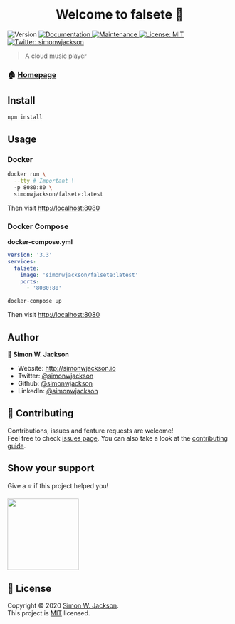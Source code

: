 <h1 align="center">Welcome to falsete 👋</h1>
<p>
  <img alt="Version" src="https://img.shields.io/badge/version-1.0.0-blue.svg?cacheSeconds=2592000" />
  <a href="https://github.com/simonwjackson/falsete#readme" target="_blank">
    <img alt="Documentation" src="https://img.shields.io/badge/documentation-yes-brightgreen.svg" />
  </a>
  <a href="https://github.com/simonwjackson/falsete/graphs/commit-activity" target="_blank">
    <img alt="Maintenance" src="https://img.shields.io/badge/Maintained%3F-yes-green.svg" />
  </a>
  <a href="https://github.com/simonwjackson/falsete/blob/master/LICENSE" target="_blank">
    <img alt="License: MIT" src="https://img.shields.io/github/license/simonwjackson/falsete" />
  </a>
  <a href="https://twitter.com/simonwjackson" target="_blank">
    <img alt="Twitter: simonwjackson" src="https://img.shields.io/twitter/follow/simonwjackson.svg?style=social" />
  </a>
</p>

> A cloud music player

### 🏠 [Homepage](https://github.com/simonwjackson/falsete#readme)

## Install

```sh
npm install
```

## Usage

### Docker

```sh
docker run \
  --tty # Important \
  -p 8080:80 \
  simonwjackson/falsete:latest
```

Then visit [http://localhost:8080]()

### Docker Compose

**docker-compose.yml**
```yaml
version: '3.3'
services:
  falsete:
    image: 'simonwjackson/falsete:latest'
    ports:
      - '8080:80'
```

```bash
docker-compose up
```

Then visit [http://localhost:8080]()

## Author

👤 **Simon W. Jackson**

* Website: http://simonwjackson.io
* Twitter: [@simonwjackson](https://twitter.com/simonwjackson)
* Github: [@simonwjackson](https://github.com/simonwjackson)
* LinkedIn: [@simonwjackson](https://linkedin.com/in/simonwjackson)

## 🤝 Contributing

Contributions, issues and feature requests are welcome!<br />Feel free to check [issues page](https://github.com/simonwjackson/falsete/issues). You can also take a look at the [contributing guide](https://github.com/simonwjackson/falsete/blob/master/CONTRIBUTING.md).

## Show your support

Give a ⭐️ if this project helped you!

<a href="https://www.patreon.com/simonwjackson">
  <img src="https://c5.patreon.com/external/logo/become_a_patron_button@2x.png" width="160">
</a>

## 📝 License

Copyright © 2020 [Simon W. Jackson](https://github.com/simonwjackson).<br />
This project is [MIT](https://github.com/simonwjackson/falsete/blob/master/LICENSE) licensed.
